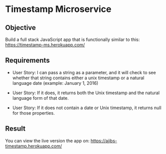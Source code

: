 # Timestamp Microservice

## Objective

Build a full stack JavaScript app that is functionally similar to this: https://timestamp-ms.herokuapp.com/ 

## Requirements

* User Story: I can pass a string as a parameter, and it will check to see whether that string contains either a unix timestamp or a natural language date (example: January 1, 2016)

* User Story: If it does, it returns both the Unix timestamp and the natural language form of that date.

* User Story: If it does not contain a date or Unix timestamp, it returns null for those properties.


## Result

You can view the live version the app on: https://ajibs-timestamp.herokuapp.com/


